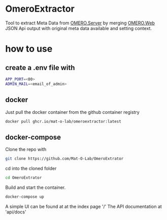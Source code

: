# OmeroExtractor
Tool to extract Meta Data from [OMERO.Server](https://www.openmicroscopy.org/omero/) by merging [OMERO.Web](https://github.com/ome/omero-web) JSON Api output with original meta data available and setting context.

# how to use

## create a .env file with
```bash
APP_PORT=<80>
ADMIN_MAIL=<email_of_admin>
```

## docker
Just pull the docker container from the github container registry
```bash
docker pull ghcr.io/mat-o-lab/omeroextractor:latest
```

## docker-compose
Clone the repo with 
```bash
git clone https://github.com/Mat-O-Lab/OmeroExtrator
```
cd into the cloned folder
```bash
cd OmeroExtrator
```
Build and start the container.
```bash
docker-compose up
```

A simple UI can be found at at the index page '/'
The API documentation at 'api/docs'